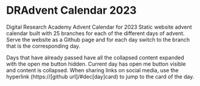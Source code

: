 # DRAdvent Calendar 2023
Digital Research Academy Advent Calendar for 2023
Static website  advent calendar built with 25 branches for each of the different days of advent.
Serve the website as a Github page and for each day switch to the branch that is the corresponding day.

Days that have already passed have all the collapsed content expanded with the open me button hidden.
Current day has open me button visible and content is collapsed.
When sharing links on social media, use the hyperlink (https://[github url]/#dec[day]card) to jump to the card of the day.

